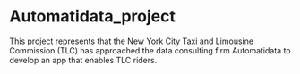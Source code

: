 # Automatidata_project
This project represents that the New York City Taxi and Limousine Commission (TLC) has approached the data consulting firm Automatidata to develop an app that enables TLC riders.
